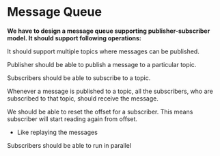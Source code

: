# ******Message Queue******

**We have to design a message queue supporting publisher-subscriber model. It should support following operations:**

It should support multiple topics where messages can be published.

Publisher should be able to publish a message to a particular topic.

Subscribers should be able to subscribe to a topic.

Whenever a message is published to a topic, all the subscribers, who are subscribed to that topic, should receive the message.

We should be able to reset the offset for a subscriber. This means subscriber will start reading again from offset.
 - Like replaying the messages

Subscribers should be able to run in parallel